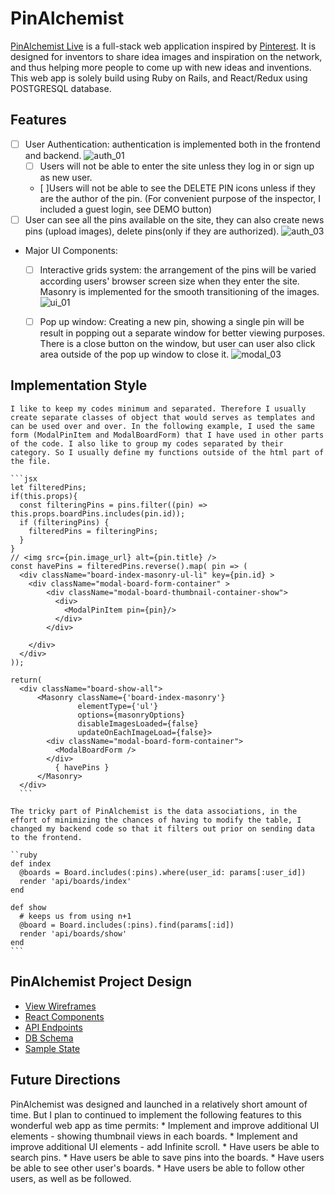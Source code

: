# PinAlchemist

[PinAlchemist Live] is a full-stack web application inspired by [Pinterest].
It is designed for inventors to share idea images and inspiration on the network,
and thus helping more people to come up with new ideas and inventions.  
This web app is solely build using Ruby on Rails, and React/Redux using POSTGRESQL database.

## Features
  - [ ] User Authentication: authentication is implemented both in the frontend and backend.
    ![auth_01](https://user-images.githubusercontent.com/25352090/28740694-06f4442e-73bd-11e7-8e37-5dc28cedd5a1.png)
    * [ ] Users will not be able to enter the site unless they log in or sign up as new user.
    * [ ]Users will not be able to see the DELETE PIN icons unless if they are the author of the pin. (For convenient purpose of the inspector, I included a guest login, see DEMO button)
  - [ ] User can see all the pins available on the site, they can also create news pins (upload images), delete pins(only if they are authorized).
    ![auth_03](https://user-images.githubusercontent.com/25352090/28740704-18496f60-73bd-11e7-9439-2f9f9df5c54a.png)
  - Major UI Components:
    * [ ] Interactive grids system: the arrangement of the pins will be varied according users' browser screen size when they enter the site. Masonry is implemented for the smooth transitioning of the images.
      ![ui_01](https://user-images.githubusercontent.com/25352090/28740700-0fbb4576-73bd-11e7-82b7-226f7410448e.png)
    * [ ] Pop up window: Creating a new pin, showing a single pin will be result in popping out a separate window for better viewing purposes. There is a close button on the window, but user can user also click area outside of the pop up window to close it.
      ![modal_03](https://user-images.githubusercontent.com/25352090/28740697-0da37c0e-73bd-11e7-9e88-21926271b86a.png)


## Implementation Style

    I like to keep my codes minimum and separated. Therefore I usually create separate classes of object that would serves as templates and can be used over and over. In the following example, I used the same form (ModalPinItem and ModalBoardForm) that I have used in other parts of the code. I also like to group my codes separated by their category. So I usually define my functions outside of the html part of the file.

    ```jsx
    let filteredPins;
    if(this.props){
      const filteringPins = pins.filter((pin) => this.props.boardPins.includes(pin.id));
      if (filteringPins) {
        filteredPins = filteringPins;
      }
    }
    // <img src={pin.image_url} alt={pin.title} />
    const havePins = filteredPins.reverse().map( pin => (
      <div className="board-index-masonry-ul-li" key={pin.id} >
        <div className="modal-board-form-container" >
            <div className="modal-board-thumbnail-container-show">
              <div>
                <ModalPinItem pin={pin}/>
              </div>
            </div>

        </div>
      </div>
    ));

    return(
      <div className="board-show-all">
          <Masonry className={'board-index-masonry'}
                   elementType={'ul'}
                   options={masonryOptions}
                   disableImagesLoaded={false}
                   updateOnEachImageLoad={false}>
            <div className="modal-board-form-container">
              <ModalBoardForm />
            </div>
              { havePins }
          </Masonry>
      </div>
      ```

    The tricky part of PinAlchemist is the data associations, in the effort of minimizing the chances of having to modify the table, I changed my backend code so that it filters out prior on sending data to the frontend.

    ``ruby
    def index
      @boards = Board.includes(:pins).where(user_id: params[:user_id])
      render 'api/boards/index'
    end

    def show
      # keeps us from using n+1
      @board = Board.includes(:pins).find(params[:id])
      render 'api/boards/show'
    end
    ```

## PinAlchemist Project Design
* [View Wireframes][wireframes]
* [React Components][components]
* [API Endpoints][api-endpoints]
* [DB Schema][schema]
* [Sample State][sample-state]


## Future Directions
  PinAlchemist was designed and launched in a relatively short amount of time. But I plan to continued to implement the following features to this wonderful web app as time permits:
    * Implement and improve additional UI elements - showing thumbnail views in each boards.
    * Implement and improve additional UI elements - add Infinite scroll.
    * Have users be able to search pins.
    * Have users be able to save pins into the boards.
    * Have users be able to see other user's boards.
    * Have users be able to follow other users, as well as be followed.

[PinAlchemist Live]: https://pinalchemist.herokuapp.com/#/login
[Pinterest]: https://www.pinterest.com/
[wireframes]: (docs/wireframes)
[components]: (docs/component-hierarchy.md)
[sample-state]: (docs/sample-state.md)
[api-endpoints]: (docs/api-endpoints.md)
[schema]: (docs/schema.md)
